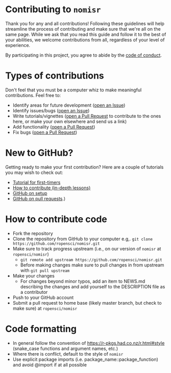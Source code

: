 # Contributing to `nomisr`

Thank you for any and all contributions! Following these guidelines will help streamline the process of contributing and make sure that we're all on the same page. While we ask that you read this guide and follow it to the best of your abilities, we welcome contributions from all, regardless of your level of experience.

By participating in this project, you agree to abide by the [code of conduct](https://github.com/ropensci/nomisr/blob/master/CONDUCT.md).

# Types of contributions 

Don't feel that you must be a computer whiz to make meaningful contributions. Feel free to:

- Identify areas for future development ([open an Issue](https://github.com/ropensci/nomisr/issues))
- Identify issues/bugs ([open an Issue](https://github.com/ropensci/nomisr/issues))
- Write tutorials/vignettes ([open a Pull Request](https://github.com/ropensci/nomisr/pulls) to contribute to the ones here, or make your own elsewhere and send us a link)
- Add functionality ([open a Pull Request](https://github.com/ropensci/nomisr/pulls))
- Fix bugs ([open a Pull Request](https://github.com/ropensci/nomisr/pulls))

# New to GitHub?

Getting ready to make your first contribution? Here are a couple of tutorials you may wish to check out:

- [Tutorial for first-timers](https://github.com/Roshanjossey/first-contributions)
- [How to contribute (in-depth lessons)](https://egghead.io/series/how-to-contribute-to-an-open-source-project-on-github)
- [GitHub on setup](https://help.github.com/articles/set-up-git)
- [GitHub on pull requests](https://help.github.com/articles/using-pull-requests/).)


# How to contribute code

- Fork the repository
- Clone the repository from GitHub to your computer e.g,. `git clone https://github.com/ropensci/nomisr.git`
- Make sure to track progress upstream (i.e., on our version of `nomisr` at `ropensci/nomisr`)
  - `git remote add upstream https://github.com/ropensci/nomisr.git`
  - Before making changes make sure to pull changes in from upstream with `git pull upstream`
- Make your changes
  - For changes beyond minor typos, add an item to NEWS.md describing the changes and add yourself to the DESCRIPTION file as a contributor
- Push to your GitHub account
- Submit a pull request to home base (likely master branch, but check to make sure) at `ropensci/nomisr`

# Code formatting

- In general follow the convention of <https://r-pkgs.had.co.nz/r.html#style> (snake_case functions and argument names, etc.)
- Where there is conflict, default to the style of `nomisr`
- Use explicit package imports (i.e. package_name::package_function) and avoid @import if at all possible
